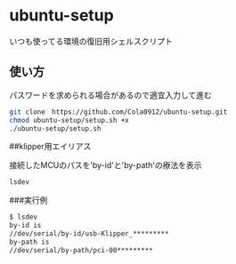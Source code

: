 # ubuntu-setup

いつも使ってる環境の復旧用シェルスクリプト

## 使い方

パスワードを求められる場合があるので適宜入力して進む

```bash
git clone　https://github.com/Cola0912/ubuntu-setup.git
chmod ubuntu-setup/setup.sh +x
./ubuntu-setup/setup.sh
```

##klipper用エイリアス

接続したMCUのパスを'by-id'と'by-path'の療法を表示

```bash
lsdev
```

###実行例

```bash
$ lsdev
by-id is
//dev/serial/by-id/usb-Klipper_*********
by-path is
//dev/serial/by-path/pci-00*********
```
